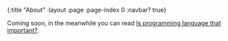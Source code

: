 {:title "About"
 :layout :page
 :page-index 0
 :navbar? true}

Coming soon, in the meanwhile you can read [Is programming language that important?](/posts/2015-07-12-is-lang-that-important.html).
